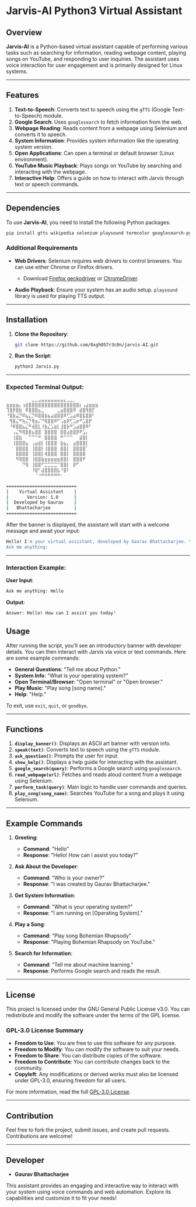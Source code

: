 # Jarvis-AI Python3 Virtual Assistant

## Overview

**Jarvis-AI** is a Python-based virtual assistant capable of performing various tasks such as searching for information, reading webpage content, playing songs on YouTube, and responding to user inquiries. The assistant uses voice interaction for user engagement and is primarily designed for Linux systems.

---

## Features

1. **Text-to-Speech**: Converts text to speech using the `gTTS` (Google Text-to-Speech) module.
2. **Google Search**: Uses `googlesearch` to fetch information from the web.
3. **Webpage Reading**: Reads content from a webpage using Selenium and converts it to speech.
4. **System Information**: Provides system information like the operating system version.
5. **Open Applications**: Can open a terminal or default browser (Linux environment).
6. **YouTube Music Playback**: Plays songs on YouTube by searching and interacting with the webpage.
7. **Interactive Help**: Offers a guide on how to interact with Jarvis through text or speech commands.

---

## Dependencies

To use **Jarvis-AI**, you need to install the following Python packages:

```bash
pip install gtts wikipedia selenium playsound termcolor googlesearch-python
```

### Additional Requirements

- **Web Drivers**: Selenium requires web drivers to control browsers. You can use either Chrome or Firefox drivers.
  - Download [Firefox geckodriver](https://github.com/mozilla/geckodriver/releases) or [ChromeDriver](https://sites.google.com/a/chromium.org/chromedriver/).
  
- **Audio Playback**: Ensure your system has an audio setup. `playsound` library is used for playing TTS output.

---

## Installation

1. **Clone the Repository**:

   ```bash
   git clone https://github.com/0xgh057r3c0n/jarvis-AI.git
   ```

2. **Run the Script**:

   ```bash
   python3 Jarvis.py
   ```

---


### Expected Terminal Output:

```bash
⠀⠀⠀⠀⠀⠀⠀⠀⣀⣀⣠⣤⣤⣤⣤⣤⣤⣤⣄⣀⣀⡀⠀⠀⠀⠀⠀⠀⠀
⣶⣶⣶⣶⡄⢰⣾⣿⣿⣿⣿⣿⣿⣿⣿⣿⣿⣿⣿⣿⣿⣿⣿⡆⢠⣴⣶⣶⣶
⢹⣿⡿⣿⣷⠀⠿⣿⣿⣿⣦⣀⠀⠀⠀⠀⣀⣴⣿⣿⣿⠿⠀⣾⣿⢿⣿⡏
⠘⣿⣷⣬⡙⠿⣦⣌⡙⠿⣿⣿⣷⣦⣴⣾⣿⣿⠿⢋⣡⣴⠿⣿⣯⣿⣿⠃
⠀⢻⣿⣌⠛⢷⣌⡙⢿⣶⡌⠙⢿⣿⣿⠿⠋⢡⣶⡿⢋⣡⡶⠛⣡⣿⡟⠀
⠀⠘⠿⣿⣿⣦⣌⠛⢾⣿⣇⠸⣷⣌⣡⣶⡇⣸⣿⡷⠛⣡⣴⣿⣿⠿⠃⠀
⠀⠀⢠⣌⠻⢿⣿⣿⣦⣿⣿⠀⣿⣿⣿⣿⠀⣿⣿⣴⣿⣿⡿⠟⣡⡄⠀⠀
⠀⠀⢸⣿⣷⠀⠀⠉⠉⠉⠛⠀⣿⣿⣿⣿⠀⠛⠉⠉⠉⠀⠀⣾⣿⡇⠀⠀
⠀⠀⢸⣿⣿⣿⣦⠀⢠⣴⣾⡇⢸⣿⣿⣿⠀⣷⣦⡄⠀⣴⣿⣿⣿⡇⠀⠀
⠀⠀⠀⣿⣿⣿⣿⠀⢸⣿⣿⡇⢸⣿⣿⣿⠀⣿⣿⡇⠀⣿⣿⣿⣿⠁⠀⠀
⠀⠀⠀⣿⣿⣿⣿⠀⢸⣿⣿⡇⢾⣿⣿⣿⠀⣿⣿⡇⠀⣿⣿⣿⣿⠀⠀⠀
⠀⠀⠀⠻⢿⣿⣿⠀⢸⣿⣿⣷⣶⣶⣶⣶⣶⣿⣿⡇⠀⣿⣿⣿⠟⠀⠀⠀
⠀⠀⠀⠀⠀⠙⢿⠀⢸⣿⣿⠋⣉⣉⣉⣉⠉⣿⣿⡇⠀⡿⠋⠀⠀⠀⠀⠀
⠀⠀⠀⠀⠀⠀⠀⠀⠸⣿⠃⣼⣿⣿⣿⣿⣧⠘⣿⠇⠀⠀⠀⠀⠀⠀⠀⠀
⠀⠀⠀⠀⠀⠀⠀⠀⠀⠈⠘⠛⠛⠛⠛⠛⠛⠂⠀⠀⠀⠀⠀⠀⠀⠀⠀⠀

===========================
|    Virtual Assistant    |
|       Version: 1.0      |
|  Developed by Gaurav    |
|   Bhattacharjee         |
===========================
```

After the banner is displayed, the assistant will start with a welcome message and await your input:

```bash
Hello! I'm your virtual assistant, developed by Gaurav Bhattacharjee. You can ask me anything.
Ask me anything: 
```

---

### Interaction Example:

**User Input**:
```bash
Ask me anything: Hello
```

**Output**:
```bash
Answer: Hello! How can I assist you today?
```

## Usage

After running the script, you'll see an introductory banner with developer details. You can then interact with Jarvis via voice or text commands. Here are some example commands:

- **General Questions**: "Tell me about Python."
- **System Info**: "What is your operating system?"
- **Open Terminal/Browser**: "Open terminal" or "Open browser."
- **Play Music**: "Play song [song name]."
- **Help**: "Help."

To exit, use `exit`, `quit`, or `goodbye`.

---

## Functions

1. **`display_banner()`**: Displays an ASCII art banner with version info.
2. **`speak(text)`**: Converts text to speech using the `gTTS` module.
3. **`ask_question()`**: Prompts the user for input.
4. **`show_help()`**: Displays a help guide for interacting with the assistant.
5. **`google_search(query)`**: Performs a Google search using `googlesearch`.
6. **`read_webpage(url)`**: Fetches and reads aloud content from a webpage using Selenium.
7. **`perform_task(query)`**: Main logic to handle user commands and queries.
8. **`play_song(song_name)`**: Searches YouTube for a song and plays it using Selenium.

---

## Example Commands

1. **Greeting**:
   - **Command**: "Hello"
   - **Response**: "Hello! How can I assist you today?"

2. **Ask About the Developer**:
   - **Command**: "Who is your owner?"
   - **Response**: "I was created by Gaurav Bhattacharjee."

3. **Get System Information**:
   - **Command**: "What is your operating system?"
   - **Response**: "I am running on [Operating System]."

4. **Play a Song**:
   - **Command**: "Play song Bohemian Rhapsody"
   - **Response**: "Playing Bohemian Rhapsody on YouTube."

5. **Search for Information**:
   - **Command**: "Tell me about machine learning."
   - **Response**: Performs Google search and reads the result.

---

## License

This project is licensed under the GNU General Public License v3.0. You can redistribute and modify the software under the terms of the GPL license.

### GPL-3.0 License Summary

- **Freedom to Use**: You are free to use this software for any purpose.
- **Freedom to Modify**: You can modify the software to suit your needs.
- **Freedom to Share**: You can distribute copies of the software.
- **Freedom to Contribute**: You can contribute changes back to the community.
- **Copyleft**: Any modifications or derived works must also be licensed under GPL-3.0, ensuring freedom for all users.

For more information, read the full [GPL-3.0 License](https://www.gnu.org/licenses/gpl-3.0.en.html).

---

## Contribution

Feel free to fork the project, submit issues, and create pull requests. Contributions are welcome!

---

## Developer

- **Gaurav Bhattacharjee**

This assistant provides an engaging and interactive way to interact with your system using voice commands and web automation. Explore its capabilities and customize it to fit your needs!
